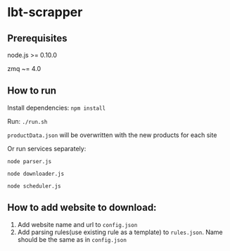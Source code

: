 # lbt-scrapper

## Prerequisites
node.js >= 0.10.0

zmq ~= 4.0

## How to run

Install dependencies:
  `npm install`

Run:
  `./run.sh`

`productData.json` will be overwritten with the new products for each site

Or run services separately:

  `node parser.js`
  
  `node downloader.js`
  
  `node scheduler.js`
  
## How to add website to download:
1. Add website name and url to `config.json`
2. Add parsing rules(use existing rule as a template) to `rules.json`. Name should be the same as in `config.json`
